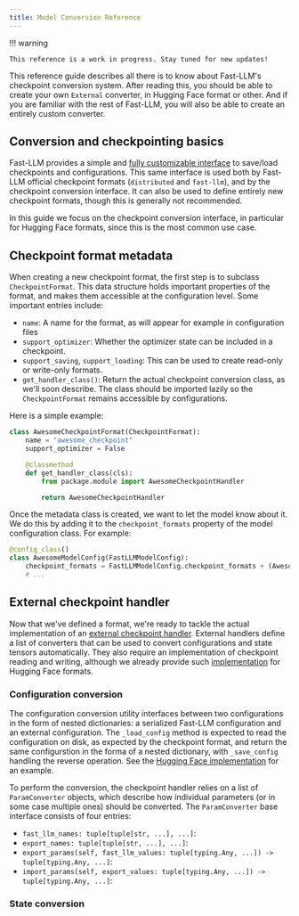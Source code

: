 ```yaml
---
title: Model Conversion Reference
---
```


!!! warning

    This reference is a work in progress. Stay tuned for new updates!

This reference guide describes all there is to know about Fast-LLM's checkpoint conversion system.
After reading this, you should be able to create your own `External` converter, in Hugging Face format or other.
And if you are familiar with the rest of Fast-LLM, you will also be able to create an entirely custom converter.

## Conversion and checkpointing basics

Fast-LLM provides a simple and [fully customizable interface](https://github.com/ServiceNow/Fast-LLM/blob/main/fast_llm/engine/checkpoint/config.py) to save/load checkpoints and configurations.
This same interface is used both by Fast-LLM official checkpoint formats (`distributed` and `fast-llm`),
and by the checkpoint conversion interface.
It can also be used to define entirely new checkpoint formats, though this is generally not recommended.

In this guide we focus on the checkpoint conversion interface, in particular for Hugging Face formats,
since this is the most common use case.

## Checkpoint format metadata

When creating a new checkpoint format, the first step is to subclass `CheckpointFormat`.
This data structure holds important properties of the format, and makes them accessible at the configuration level.
Some important entries include:

*   `name`: A name for the format, as will appear for example in configuration files
*   `support_optimizer`: Whether the optimizer state can be included in a checkpoint.
*   `support_saving`, `support_loading`: This can be used to create read-only or write-only formats.
*   `get_handler_class()`: Return the actual checkpoint conversion class, as we'll soon describe.
The class should be imported lazily so the `CheckpointFormat` remains accessible by configurations.

Here is a simple example:

```python
class AwesomeCheckpointFormat(CheckpointFormat):
    name = "awesome_checkpoint"
    support_optimizer = False

    @classmethod
    def get_handler_class(cls):
        from package.module import AwesomeCheckpointHandler

        return AwesomeCheckpointHandler
```

Once the metadata class is created, we want to let the model know about it.
We do this by adding it to the `checkpoint_formats` property of the model configuration class. For example:

```python
@config_class()
class AwesomeModelConfig(FastLLMModelConfig):
    checkpoint_formats = FastLLMModelConfig.checkpoint_formats + (AwesomeCheckpointFormat,)
    # ...
```

## External checkpoint handler

Now that we've defined a format, we're ready to tackle the actual implementation of an [external checkpoint handler](https://github.com/ServiceNow/Fast-LLM/blob/main/fast_llm/engine/checkpoint/external.py).
External handlers define a list of converters that can be used to convert configurations and state tensors automatically.
They also require an implementation of checkpoint reading and writing,
although we already provide such [implementation](https://github.com/ServiceNow/Fast-LLM/blob/main/fast_llm/engine/checkpoint/huggingface.py) for Hugging Face formats.

### Configuration conversion

The configuration conversion utility interfaces between two configurations in the form of nested dictionaries:
a serialized Fast-LLM configuration and an external configuration.
The `_load_config` method is expected to read the configuration on disk, as expected by the checkpoint format,
and return the same configurstion in the forma of a nested dictionary,
with `_save_config` handling the reverse operation.
See the [Hugging Face implementation](https://github.com/ServiceNow/Fast-LLM/blob/main/fast_llm/engine/checkpoint/huggingface.py) for an example.

To perform the conversion, the checkpoint handler relies on a list of `ParamConverter` objects,
which describe how individual parameters (or in some case multiple ones) should be converted.
The `ParamConverter` base interface consists of four entries:

*   `fast_llm_names: tuple[tuple[str, ...], ...]`:
*   `export_names: tuple[tuple[str, ...], ...]`:
*   `export_params(self, fast_llm_values: tuple[typing.Any, ...]) -> tuple[typing.Any, ...]`:
*   `import_params(self, export_values: tuple[typing.Any, ...]) -> tuple[typing.Any, ...]`:

### State conversion
